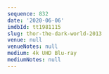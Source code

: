 ```yaml
---
sequence: 832
date: '2020-06-06'
imdbId: tt1981115
slug: thor-the-dark-world-2013
venue: null
venueNotes: null
medium: 4k UHD Blu-ray
mediumNotes: null
---
```


